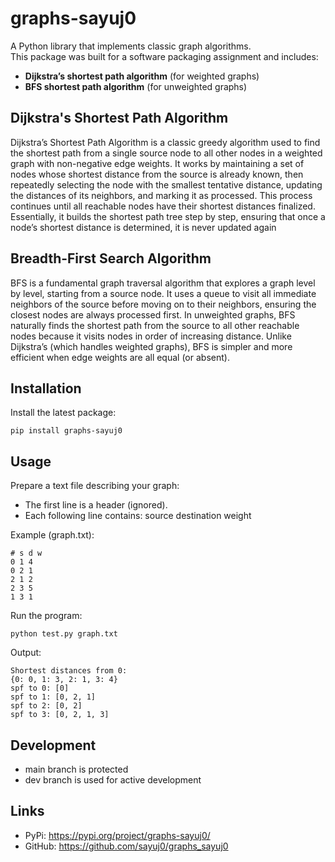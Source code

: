 # graphs-sayuj0

A Python library that implements classic graph algorithms.  
This package was built for a software packaging assignment and includes:

- **Dijkstra’s shortest path algorithm** (for weighted graphs)
- **BFS shortest path algorithm** (for unweighted graphs)

## Dijkstra's Shortest Path Algorithm

Dijkstra’s Shortest Path Algorithm is a classic greedy algorithm used to find the shortest path from a single source node to all other nodes in a weighted graph with non-negative edge weights. It works by maintaining a set of nodes whose shortest distance from the source is already known, then repeatedly selecting the node with the smallest tentative distance, updating the distances of its neighbors, and marking it as processed. This process continues until all reachable nodes have their shortest distances finalized. Essentially, it builds the shortest path tree step by step, ensuring that once a node’s shortest distance is determined, it is never updated again

## Breadth-First Search Algorithm

BFS is a fundamental graph traversal algorithm that explores a graph level by level, starting from a source node. It uses a queue to visit all immediate neighbors of the source before moving on to their neighbors, ensuring the closest nodes are always processed first. In unweighted graphs, BFS naturally finds the shortest path from the source to all other reachable nodes because it visits nodes in order of increasing distance. Unlike Dijkstra’s (which handles weighted graphs), BFS is simpler and more efficient when edge weights are all equal (or absent).

## Installation

Install the latest package:

```
pip install graphs-sayuj0
```

## Usage

Prepare a text file describing your graph:
- The first line is a header (ignored).
- Each following line contains: source destination weight

Example (graph.txt):
```
# s d w
0 1 4
0 2 1
2 1 2
2 3 5
1 3 1
```

Run the program:
```
python test.py graph.txt
```

Output:
```
Shortest distances from 0:
{0: 0, 1: 3, 2: 1, 3: 4}
spf to 0: [0]
spf to 1: [0, 2, 1]
spf to 2: [0, 2]
spf to 3: [0, 2, 1, 3]
```

## Development
- main branch is protected
- dev branch is used for active development

## Links
- PyPi: https://pypi.org/project/graphs-sayuj0/
- GitHub: https://github.com/sayuj0/graphs_sayuj0
